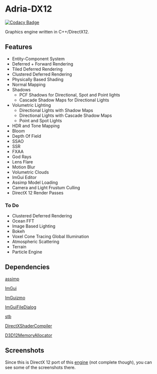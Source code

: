 # Adria-DX12

[![Codacy Badge](https://api.codacy.com/project/badge/Grade/11a6904c733a48daaf68fa7ecb8b5d57)](https://app.codacy.com/gh/mate286/Adria-DX12?utm_source=github.com&utm_medium=referral&utm_content=mate286/Adria-DX12&utm_campaign=Badge_Grade_Settings)

Graphics engine written in C++/DirectX12. 
## Features
* Entity-Component System
* Deferred + Forward Rendering 
* Tiled Deferred Rendering 
* Clustered Deferred Rendering
* Physically Based Shading
* Normal Mapping
* Shadows
    - PCF Shadows for Directional, Spot and Point lights
    - Cascade Shadow Maps for Directional Lights
* Volumetric Lighting
    - Directional Lights with Shadow Maps
    - Directional Lights with Cascade Shadow Maps
    - Point and Spot Lights 
* HDR and Tone Mapping
* Bloom
* Depth Of Field
* SSAO
* SSR
* FXAA
* God Rays
* Lens Flare
* Motion Blur
* Volumetric Clouds
* ImGui Editor
* Assimp Model Loading
* Camera and Light Frustum Culling
* DirectX 12 Render Passes

### To Do
* Clustered Deferred Rendering
* Ocean FFT
* Image Based Lighting
* Bokeh
* Voxel Cone Tracing Global Illumination
* Atmospheric Scattering
* Terrain
* Particle Engine

## Dependencies
[assimp](https://github.com/assimp/assimp)

[ImGui](https://github.com/ocornut/imgui)

[ImGuizmo](https://github.com/CedricGuillemet/ImGuizmo)

[ImGuiFileDialog](https://github.com/aiekick/ImGuiFileDialog)

[stb](https://github.com/nothings/stb)

[DirectXShaderCompiler](https://github.com/microsoft/DirectXShaderCompiler)

[D3D12MemoryAllocator](https://github.com/GPUOpen-LibrariesAndSDKs/D3D12MemoryAllocator)

## Screenshots

Since this is DirectX 12 port of this [engine](https://github.com/mate286/Adria-DX11)
(not complete though), you can see some of the screenshots there.
